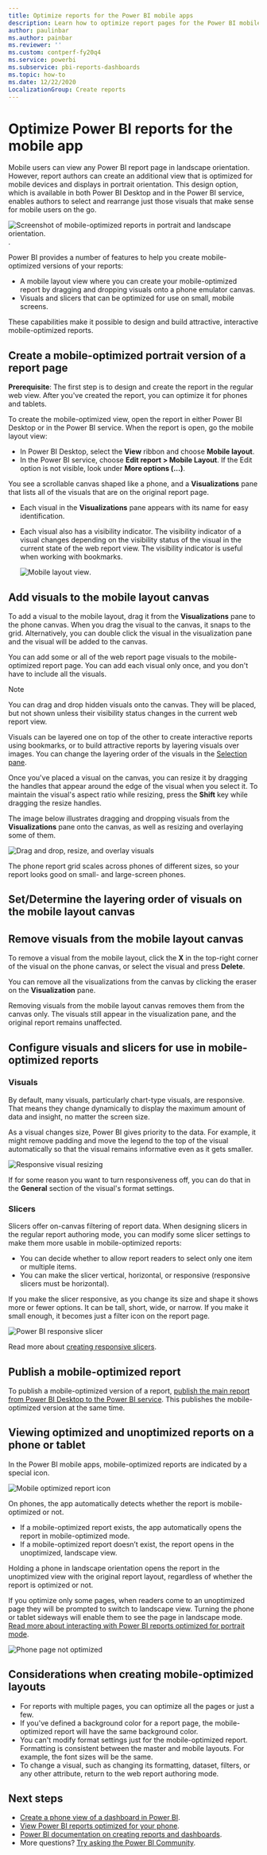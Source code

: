 ```yaml
---
title: Optimize reports for the Power BI mobile apps
description: Learn how to optimize report pages for the Power BI mobile apps by creating a portrait version of the report specifically for phones and tablets.
author: paulinbar
ms.author: painbar
ms.reviewer: ''
ms.custom: contperf-fy20q4
ms.service: powerbi
ms.subservice: pbi-reports-dashboards
ms.topic: how-to
ms.date: 12/22/2020
LocalizationGroup: Create reports
---
```

# Optimize Power BI reports for the mobile app

Mobile users can view any Power BI report page in landscape orientation. However, report authors can create an additional view that is optimized for mobile devices and displays in portrait orientation. This design option, which is available in both Power BI Desktop and in the Power BI service, enables authors to select and rearrange just those visuals that make sense for mobile users on the go.

![Screenshot of mobile-optimized reports in portrait and landscape orientation.](media/desktop-create-phone-report/desktop-mobile-optimized-report.png).

Power BI provides a number of features to help you create mobile-optimized versions of your reports:
* A mobile layout view where you can create your mobile-optimized report by dragging and dropping visuals onto a phone emulator canvas.
* Visuals and slicers that can be optimized for use on small, mobile screens.

These capabilities make it possible to design and build attractive, interactive mobile-optimized reports.

## Create a mobile-optimized portrait version of a report page

**Prerequisite**: The first step is to design and create the report in the regular web view. After you've created the report, you can optimize it for phones and tablets.

To create the mobile-optimized view, open the report in either Power BI Desktop or in the Power BI service. When the report is open, go the mobile layout view:
   * In Power BI Desktop, select the **View** ribbon and choose **Mobile layout**.
   * In the Power BI service, choose **Edit report > Mobile Layout**. If the Edit option is not visible, look under **More options (...)**.

   You see a scrollable canvas shaped like a phone, and a **Visualizations** pane that lists all of the visuals that are on the original report page.

* Each visual in the **Visualizations** pane appears with its name for easy identification.
* Each visual also has a visibility indicator. The visibility indicator of a visual changes depending on the visibility status of the visual in the current state of the web report view. The visibility indicator is useful when working with bookmarks.

   ![Mobile layout view](media/desktop-create-phone-report/desktop-mobile-layout.png).

## Add visuals to the mobile layout canvas
To add a visual to the mobile layout, drag it from the **Visualizations** pane to the phone canvas. When you drag the visual to the canvas, it snaps to the grid. Alternatively, you can double click the visual in the visualization pane and the visual will be added to the canvas.

You can add some or all of the web report page visuals to the mobile-optimized report page. You can add each visual only once, and you don't have to include all the visuals.

>[!NOTE]
> You can drag and drop hidden visuals onto the canvas. They will be placed, but not shown unless their visibility status changes in the current web report view.

Visuals can be layered one on top of the other to create interactive reports using bookmarks, or to build attractive reports by layering visuals over images. You can change the layering order of the visuals in the [Selection pane](#arrange-the-layering-order-of-the-visuals-on-the-canvas).

Once you've placed a visual on the canvas, you can resize it by dragging the handles that appear around the edge of the visual when you select it. To maintain the visual's aspect ratio while resizing, press the **Shift** key while dragging the resize handles.

The image below illustrates dragging and dropping visuals from the **Visualizations** pane onto the canvas, as well as resizing and overlaying some of them.

   ![Drag and drop, resize, and overlay visuals](media/desktop-create-phone-report/desktop-mobile-layout-overlay-resize.gif)

The phone report grid scales across phones of different sizes, so your report looks good on small- and large-screen phones.

## Set/Determine the layering order of visuals on the mobile layout canvas




## Remove visuals from the mobile layout canvas
To remove a visual from the mobile layout, click the **X** in the top-right corner of the visual on the phone canvas, or select the visual and press **Delete**.

You can remove all the visualizations from the canvas by clicking the eraser on the **Visualization** pane.

Removing visuals from the mobile layout canvas removes them from the canvas only. The visuals still appear in the visualization pane, and the original report remains unaffected.

## Configure visuals and slicers for use in mobile-optimized reports

### Visuals

By default, many visuals, particularly chart-type visuals, are responsive.  That means they change dynamically to display the maximum amount of data and insight, no matter the screen size.

As a visual changes size, Power BI gives priority to the data. For example, it might remove padding and move the legend to the top of the visual automatically so that the visual remains informative even as it gets smaller.

![Responsive visual resizing](media/desktop-create-phone-report/desktop-mobile-layout-responsive-visual.gif)
 
If for some reason you want to turn responsiveness off, you can do that in the **General** section of the visual's format settings.

### Slicers

Slicers offer on-canvas filtering of report data. When designing slicers in the regular report authoring mode, you can modify some slicer settings to make them more usable in mobile-optimized reports:
* You can decide whether to allow report readers to select only one item or multiple items.
* You can make the slicer vertical, horizontal, or responsive (responsive slicers must be horizontal).

If you make the slicer responsive, as you change its size and shape it shows more or fewer options. It can be tall, short, wide, or narrow. If you make it small enough, it becomes just a filter icon on the report page.

![Power BI responsive slicer](media/desktop-create-phone-report/desktop-create-phone-report-8.gif)
 
Read more about [creating responsive slicers](power-bi-slicer-filter-responsive.md).

## Publish a mobile-optimized report
To publish a mobile-optimized version of a report, [publish the main report from Power BI Desktop to the Power BI service](desktop-upload-desktop-files.md). This publishes the mobile-optimized version at the same time.

## Viewing optimized and unoptimized reports on a phone or tablet

In the Power BI mobile apps, mobile-optimized reports are indicated by a special icon.

![Mobile optimized report icon](media/desktop-create-phone-report/desktop-create-phone-report-optimized-icon.png)

On phones, the app automatically detects whether the report is mobile-optimized or not.
* If a mobile-optimized report exists, the app automatically opens the report in mobile-optimized mode.
* If a mobile-optimized report doesn’t exist, the report opens in the unoptimized, landscape view.

Holding a phone in landscape orientation opens the report in the unoptimized view with the original report layout, regardless of whether the report is optimized or not.

If you optimize only some pages, when readers come to an unoptimized page they will be prompted to switch to landscape view. Turning the phone or tablet sideways will enable them to see the page in landscape mode. [Read more about interacting with Power BI reports optimized for portrait mode](../consumer/mobile/mobile-apps-view-phone-report.md).

![Phone page not optimized](media/desktop-create-phone-report/desktop-create-phone-report-9.png)

## Considerations when creating mobile-optimized layouts
* For reports with multiple pages, you can optimize all the pages or just a few.
* If you've defined a background color for a report page, the mobile-optimized report will have the same background color.
* You can't modify format settings just for the mobile-optimized report. Formatting is consistent between the master and mobile layouts. For example, the font sizes will be the same.
* To change a visual, such as changing its formatting, dataset, filters, or any other attribute, return to the web report authoring mode.

## Next steps
* [Create a phone view of a dashboard in Power BI](service-create-dashboard-mobile-phone-view.md).
* [View Power BI reports optimized for your phone](../consumer/mobile/mobile-apps-view-phone-report.md).
* [Power BI documentation on creating reports and dashboards](./index.yml).
* More questions? [Try asking the Power BI Community](https://community.powerbi.com/).